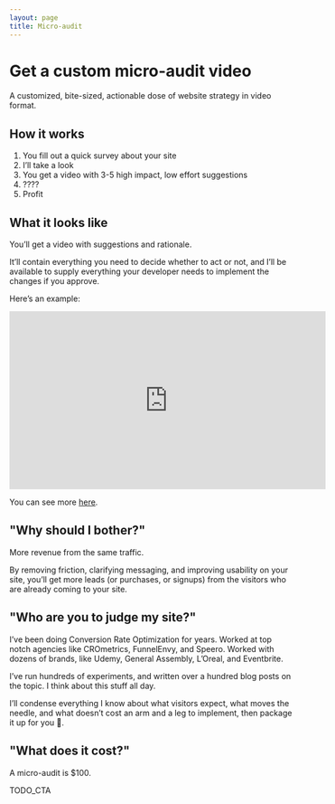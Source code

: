 ```yaml
---
layout: page
title: Micro-audit
---
```


# Get a custom micro-audit video

A customized, bite-sized, actionable dose of website strategy in video format.

## How it works

1. You fill out a quick survey about your site
2. I’ll take a look
3. You get a video with 3-5 high impact, low effort suggestions
4. ????
5. Profit

## What it looks like

You’ll get a video with suggestions and rationale.

It’ll contain everything you need to decide whether to act or not, and I’ll be available to supply everything your developer needs to implement the changes if you approve.

Here’s an example:

<iframe width="560" height="315" src="https://www.youtube-nocookie.com/embed/TAaf4FWQF0Y" title="YouTube video player" frameborder="0" allow="accelerometer; autoplay; clipboard-write; encrypted-media; gyroscope; picture-in-picture" allowfullscreen></iframe>

You can see more [here](https://www.youtube.com/playlist?list=PL7q12E_LbqGqeTps3iaJD2i3Ysgpgpyn2).

## "Why should I bother?"

More revenue from the same traffic.

By removing friction, clarifying messaging, and improving usability on your site, you’ll get more leads (or purchases, or signups) from the visitors who are already coming to your site.

## "Who are you to judge my site?"

I’ve been doing Conversion Rate Optimization for years. Worked at top notch agencies like CROmetrics, FunnelEnvy, and Speero. Worked with dozens of brands, like Udemy, General Assembly, L’Oreal, and Eventbrite.

I’ve run hundreds of experiments, and written over a hundred blog posts on the topic. I think about this stuff all day.

I’ll condense everything I know about what visitors expect, what moves the needle, and what doesn’t cost an arm and a leg to implement, then package it up for you 🎁.

## "What does it cost?"

A micro-audit is $100.

TODO_CTA


